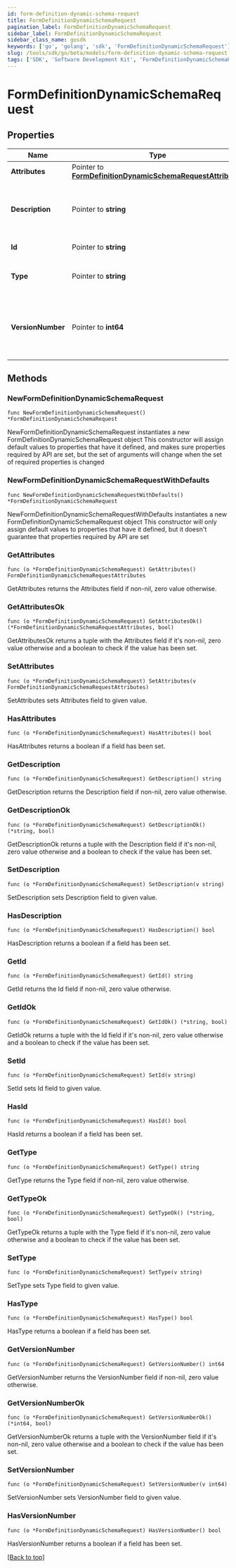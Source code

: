 ```yaml
---
id: form-definition-dynamic-schema-request
title: FormDefinitionDynamicSchemaRequest
pagination_label: FormDefinitionDynamicSchemaRequest
sidebar_label: FormDefinitionDynamicSchemaRequest
sidebar_class_name: gosdk
keywords: ['go', 'golang', 'sdk', 'FormDefinitionDynamicSchemaRequest'] 
slug: /tools/sdk/go/beta/models/form-definition-dynamic-schema-request
tags: ['SDK', 'Software Development Kit', 'FormDefinitionDynamicSchemaRequest']
---
```


# FormDefinitionDynamicSchemaRequest

## Properties

Name | Type | Description | Notes
------------ | ------------- | ------------- | -------------
**Attributes** | Pointer to [**FormDefinitionDynamicSchemaRequestAttributes**](FormDefinitionDynamicSchemaRequestAttributes) |  | [optional] 
**Description** | Pointer to **string** | Description is the form definition dynamic schema description text | [optional] 
**Id** | Pointer to **string** | ID is a unique identifier | [optional] 
**Type** | Pointer to **string** | Type is the form definition dynamic schema type | [optional] 
**VersionNumber** | Pointer to **int64** | VersionNumber is the form definition dynamic schema version number | [optional] 

## Methods

### NewFormDefinitionDynamicSchemaRequest

`func NewFormDefinitionDynamicSchemaRequest() *FormDefinitionDynamicSchemaRequest`

NewFormDefinitionDynamicSchemaRequest instantiates a new FormDefinitionDynamicSchemaRequest object
This constructor will assign default values to properties that have it defined,
and makes sure properties required by API are set, but the set of arguments
will change when the set of required properties is changed

### NewFormDefinitionDynamicSchemaRequestWithDefaults

`func NewFormDefinitionDynamicSchemaRequestWithDefaults() *FormDefinitionDynamicSchemaRequest`

NewFormDefinitionDynamicSchemaRequestWithDefaults instantiates a new FormDefinitionDynamicSchemaRequest object
This constructor will only assign default values to properties that have it defined,
but it doesn't guarantee that properties required by API are set

### GetAttributes

`func (o *FormDefinitionDynamicSchemaRequest) GetAttributes() FormDefinitionDynamicSchemaRequestAttributes`

GetAttributes returns the Attributes field if non-nil, zero value otherwise.

### GetAttributesOk

`func (o *FormDefinitionDynamicSchemaRequest) GetAttributesOk() (*FormDefinitionDynamicSchemaRequestAttributes, bool)`

GetAttributesOk returns a tuple with the Attributes field if it's non-nil, zero value otherwise
and a boolean to check if the value has been set.

### SetAttributes

`func (o *FormDefinitionDynamicSchemaRequest) SetAttributes(v FormDefinitionDynamicSchemaRequestAttributes)`

SetAttributes sets Attributes field to given value.

### HasAttributes

`func (o *FormDefinitionDynamicSchemaRequest) HasAttributes() bool`

HasAttributes returns a boolean if a field has been set.

### GetDescription

`func (o *FormDefinitionDynamicSchemaRequest) GetDescription() string`

GetDescription returns the Description field if non-nil, zero value otherwise.

### GetDescriptionOk

`func (o *FormDefinitionDynamicSchemaRequest) GetDescriptionOk() (*string, bool)`

GetDescriptionOk returns a tuple with the Description field if it's non-nil, zero value otherwise
and a boolean to check if the value has been set.

### SetDescription

`func (o *FormDefinitionDynamicSchemaRequest) SetDescription(v string)`

SetDescription sets Description field to given value.

### HasDescription

`func (o *FormDefinitionDynamicSchemaRequest) HasDescription() bool`

HasDescription returns a boolean if a field has been set.

### GetId

`func (o *FormDefinitionDynamicSchemaRequest) GetId() string`

GetId returns the Id field if non-nil, zero value otherwise.

### GetIdOk

`func (o *FormDefinitionDynamicSchemaRequest) GetIdOk() (*string, bool)`

GetIdOk returns a tuple with the Id field if it's non-nil, zero value otherwise
and a boolean to check if the value has been set.

### SetId

`func (o *FormDefinitionDynamicSchemaRequest) SetId(v string)`

SetId sets Id field to given value.

### HasId

`func (o *FormDefinitionDynamicSchemaRequest) HasId() bool`

HasId returns a boolean if a field has been set.

### GetType

`func (o *FormDefinitionDynamicSchemaRequest) GetType() string`

GetType returns the Type field if non-nil, zero value otherwise.

### GetTypeOk

`func (o *FormDefinitionDynamicSchemaRequest) GetTypeOk() (*string, bool)`

GetTypeOk returns a tuple with the Type field if it's non-nil, zero value otherwise
and a boolean to check if the value has been set.

### SetType

`func (o *FormDefinitionDynamicSchemaRequest) SetType(v string)`

SetType sets Type field to given value.

### HasType

`func (o *FormDefinitionDynamicSchemaRequest) HasType() bool`

HasType returns a boolean if a field has been set.

### GetVersionNumber

`func (o *FormDefinitionDynamicSchemaRequest) GetVersionNumber() int64`

GetVersionNumber returns the VersionNumber field if non-nil, zero value otherwise.

### GetVersionNumberOk

`func (o *FormDefinitionDynamicSchemaRequest) GetVersionNumberOk() (*int64, bool)`

GetVersionNumberOk returns a tuple with the VersionNumber field if it's non-nil, zero value otherwise
and a boolean to check if the value has been set.

### SetVersionNumber

`func (o *FormDefinitionDynamicSchemaRequest) SetVersionNumber(v int64)`

SetVersionNumber sets VersionNumber field to given value.

### HasVersionNumber

`func (o *FormDefinitionDynamicSchemaRequest) HasVersionNumber() bool`

HasVersionNumber returns a boolean if a field has been set.


[[Back to top]](#) 


